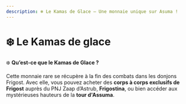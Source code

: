 ```yaml
---
description: ❄️ Le Kamas de Glace — Une monnaie unique sur Asuma !
---
```


# ❄️ Le Kamas de glace

❄️ **Qu’est-ce que le Kamas de Glace ?**

Cette monnaie rare se récupère à la fin des combats dans les donjons Frigost. Avec elle, vous pouvez acheter des **corps à corps exclusifs de Frigost** auprès du PNJ Zaap d’Astrub, **Frigostina**, ou bien accéder aux mystérieuses hauteurs de la **tour d'Assuma**.
